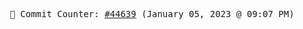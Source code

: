 <p align="center">
    <samp>
        📮 Commit Counter: <a href="https://github.com/Javascript-void0/Javascript-void0/commits/main">#44639</a> (January 05, 2023 @ 09:07 PM)
    </samp>
</p>